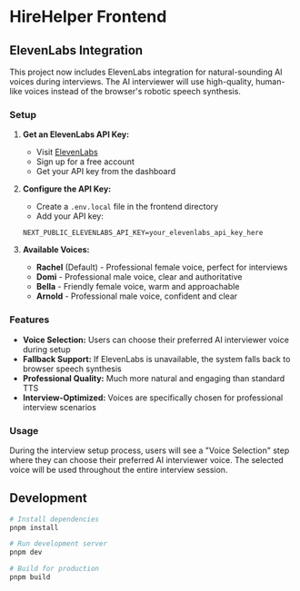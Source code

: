 # HireHelper Frontend

## ElevenLabs Integration

This project now includes ElevenLabs integration for natural-sounding AI voices during interviews. The AI interviewer will use high-quality, human-like voices instead of the browser's robotic speech synthesis.

### Setup

1. **Get an ElevenLabs API Key:**
   - Visit [ElevenLabs](https://elevenlabs.io/)
   - Sign up for a free account
   - Get your API key from the dashboard

2. **Configure the API Key:**
   - Create a `.env.local` file in the frontend directory
   - Add your API key:
   ```
   NEXT_PUBLIC_ELEVENLABS_API_KEY=your_elevenlabs_api_key_here
   ```

3. **Available Voices:**
   - **Rachel** (Default) - Professional female voice, perfect for interviews
   - **Domi** - Professional male voice, clear and authoritative
   - **Bella** - Friendly female voice, warm and approachable
   - **Arnold** - Professional male voice, confident and clear

### Features

- **Voice Selection:** Users can choose their preferred AI interviewer voice during setup
- **Fallback Support:** If ElevenLabs is unavailable, the system falls back to browser speech synthesis
- **Professional Quality:** Much more natural and engaging than standard TTS
- **Interview-Optimized:** Voices are specifically chosen for professional interview scenarios

### Usage

During the interview setup process, users will see a "Voice Selection" step where they can choose their preferred AI interviewer voice. The selected voice will be used throughout the entire interview session.

## Development

```bash
# Install dependencies
pnpm install

# Run development server
pnpm dev

# Build for production
pnpm build
```
